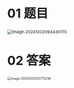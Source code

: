 # 01 题目

<img src="https://cvp.oss-cn-shanghai.aliyuncs.com/202412020944223.png" alt="image-20241202094430170" style="zoom: 67%;" />



# 02 答案

<img src="https://cvp.oss-cn-shanghai.aliyuncs.com/202412021037333.png" alt="image-20241202103713256" style="zoom: 50%;" />
